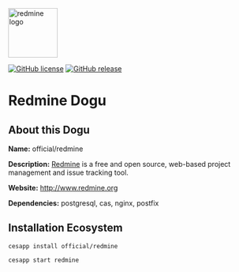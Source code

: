 <img src="https://cloudogu.com/images/dogus/redmine.png" alt="redmine logo" height="100px">


[![GitHub license](https://img.shields.io/github/license/cloudogu/redmine.svg)](https://github.com/cloudogu/redmine/blob/master/LICENSE)
[![GitHub release](https://img.shields.io/github/release/cloudogu/redmine.svg)](https://github.com/cloudogu/redmine/releases)

# Redmine Dogu

## About this Dogu

**Name:** official/redmine

**Description:** [Redmine](https://en.wikipedia.org/wiki/Redmine)  is a free and open source, web-based project management and issue tracking tool.

**Website:** http://www.redmine.org

**Dependencies:** postgresql, cas, nginx, postfix

## Installation Ecosystem
```
cesapp install official/redmine

cesapp start redmine
```
